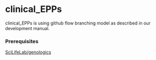 # clinical_EPPs 
clinical_EPPs is using github flow branching model as described in our development manual.

### Prerequisites
[SciLifeLab/genologics](https://github.com/SciLifeLab/genologics/tree/master/genologics)

